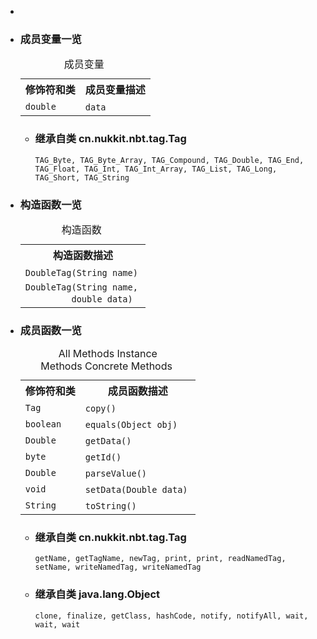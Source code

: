 <div class="summary">
<ul class="blockList">
<li class="blockList">

<li class="blockList"><a name="field.summary">
<!--   -->
</a>
<h3>成员变量一览</h3>
<table class="memberSummary" border="0" cellpadding="3" cellspacing="0" summary="Field Summary table, listing fields, and an explanation">
<caption><span>成员变量</span><span class="tabEnd"> </span></caption>
<tr>
<th>修饰符和类</th>
<th>成员变量描述</th>
</tr>
<tr class="altColor">
<td class="colFirst"><code>double</code></td>
<td class="colLast"><code><span class="memberNameLink"><a >data</a></span></code> </td>
</tr>
</table>
<ul class="blockList">
<li class="blockList"><a name="fields.inherited.from.class.cn.nukkit.nbt.tag.Tag">
<!--   -->
</a>
<h3>继承自类 cn.nukkit.nbt.tag.<a  title="class in cn.nukkit.nbt.tag">Tag</a></h3>
<code><a >TAG_Byte</a>, <a >TAG_Byte_Array</a>, <a >TAG_Compound</a>, <a >TAG_Double</a>, <a >TAG_End</a>, <a >TAG_Float</a>, <a >TAG_Int</a>, <a >TAG_Int_Array</a>, <a >TAG_List</a>, <a >TAG_Long</a>, <a >TAG_Short</a>, <a >TAG_String</a></code></li>
</ul>
</li>
</ul>
<!-- ======== CONSTRUCTOR SUMMARY ======== -->
<ul class="blockList">
<li class="blockList"><a name="constructor.summary">
<!--   -->
</a>
<h3>构造函数一览</h3>
<table class="memberSummary" border="0" cellpadding="3" cellspacing="0" summary="Constructor Summary table, listing constructors, and an explanation">
<caption><span>构造函数</span><span class="tabEnd"> </span></caption>
<tr>
<th>构造函数描述</th>
</tr>
<tr class="altColor">
<td class="colOne"><code><span class="memberNameLink"><a >DoubleTag</a></span>(<a  title="class or interface in java.lang">String</a> name)</code> </td>
</tr>
<tr class="rowColor">
<td class="colOne"><code><span class="memberNameLink"><a >DoubleTag</a></span>(<a  title="class or interface in java.lang">String</a> name,
         double data)</code> </td>
</tr>
</table>
</li>
</ul>
<!-- ========== METHOD SUMMARY =========== -->
<ul class="blockList">
<li class="blockList"><a name="method.summary">
<!--   -->
</a>
<h3>成员函数一览</h3>
<table class="memberSummary" border="0" cellpadding="3" cellspacing="0" summary="Method Summary table, listing methods, and an explanation">
<caption><span id="t0" class="activeTableTab"><span>All Methods</span><span class="tabEnd"> </span></span><span id="t2" class="tableTab"><span><a >Instance Methods</a></span><span class="tabEnd"> </span></span><span id="t4" class="tableTab"><span><a >Concrete Methods</a></span><span class="tabEnd"> </span></span></caption>
<tr>
<th>修饰符和类</th>
<th>成员函数描述</th>
</tr>
<tr id="i0" class="altColor">
<td class="colFirst"><code><a  title="class in cn.nukkit.nbt.tag">Tag</a></code></td>
<td class="colLast"><code><span class="memberNameLink"><a >copy</a></span>()</code> </td>
</tr>
<tr id="i1" class="rowColor">
<td class="colFirst"><code>boolean</code></td>
<td class="colLast"><code><span class="memberNameLink"><a >equals</a></span>(<a  title="class or interface in java.lang">Object</a> obj)</code> </td>
</tr>
<tr id="i2" class="altColor">
<td class="colFirst"><code><a  title="class or interface in java.lang">Double</a></code></td>
<td class="colLast"><code><span class="memberNameLink"><a >getData</a></span>()</code> </td>
</tr>
<tr id="i3" class="rowColor">
<td class="colFirst"><code>byte</code></td>
<td class="colLast"><code><span class="memberNameLink"><a >getId</a></span>()</code> </td>
</tr>
<tr id="i4" class="altColor">
<td class="colFirst"><code><a  title="class or interface in java.lang">Double</a></code></td>
<td class="colLast"><code><span class="memberNameLink"><a >parseValue</a></span>()</code> </td>
</tr>
<tr id="i5" class="rowColor">
<td class="colFirst"><code>void</code></td>
<td class="colLast"><code><span class="memberNameLink"><a >setData</a></span>(<a  title="class or interface in java.lang">Double</a> data)</code> </td>
</tr>
<tr id="i6" class="altColor">
<td class="colFirst"><code><a  title="class or interface in java.lang">String</a></code></td>
<td class="colLast"><code><span class="memberNameLink"><a >toString</a></span>()</code> </td>
</tr>
</table>
<ul class="blockList">
<li class="blockList"><a name="methods.inherited.from.class.cn.nukkit.nbt.tag.Tag">
<!--   -->
</a>
<h3>继承自类 cn.nukkit.nbt.tag.<a  title="class in cn.nukkit.nbt.tag">Tag</a></h3>
<code><a >getName</a>, <a >getTagName</a>, <a >newTag</a>, <a >print</a>, <a >print</a>, <a >readNamedTag</a>, <a >setName</a>, <a >writeNamedTag</a>, <a >writeNamedTag</a></code></li>
</ul>
<ul class="blockList">
<li class="blockList"><a name="methods.inherited.from.class.java.lang.Object">
<!--   -->
</a>
<h3>继承自类 java.lang.<a  title="class or interface in java.lang">Object</a></h3>
<code><a  title="class or interface in java.lang">clone</a>, <a  title="class or interface in java.lang">finalize</a>, <a  title="class or interface in java.lang">getClass</a>, <a  title="class or interface in java.lang">hashCode</a>, <a  title="class or interface in java.lang">notify</a>, <a  title="class or interface in java.lang">notifyAll</a>, <a  title="class or interface in java.lang">wait</a>, <a  title="class or interface in java.lang">wait</a>, <a  title="class or interface in java.lang">wait</a></code></li>
</ul>
</li>
</ul>
</li>
</ul>
</div>
